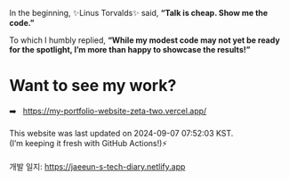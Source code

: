 In the beginning, ✨Linus Torvalds✨ said, <b>“Talk is cheap. Show me the code.”</b>

To which I humbly replied, <b>“While my modest code may not yet be ready for the spotlight, I’m more than happy to showcase the results!”</b>

# Want to see my work?
➡️ &nbsp; https://my-portfolio-website-zeta-two.vercel.app/<br>
<br>
This website was last updated on 2024-09-07 07:52:03 KST.<br>
(I’m keeping it fresh with GitHub Actions!)⚡️<br>
<br>
개발 일지: https://jaeeun-s-tech-diary.netlify.app<br>
